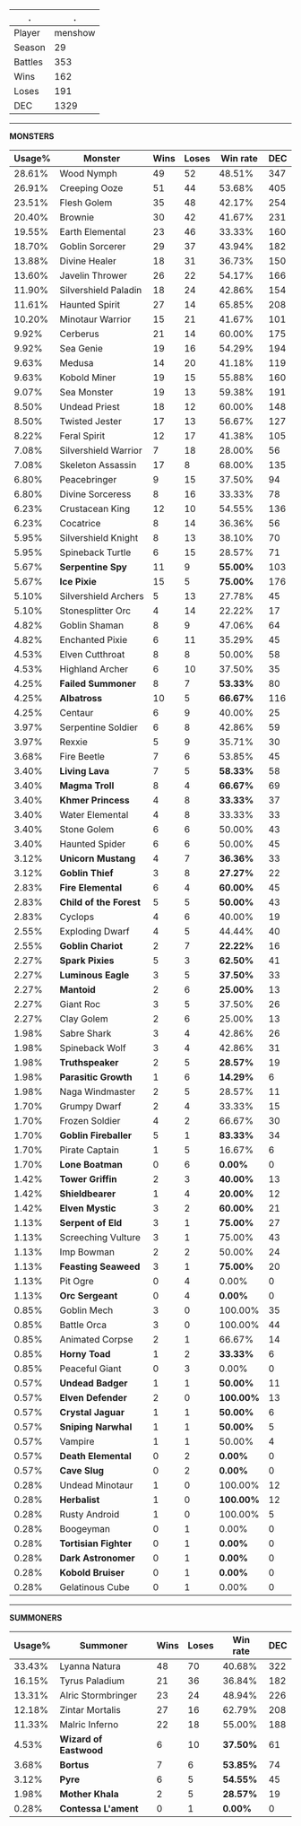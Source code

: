 .|.
|-|-
Player|menshow
Season|29
Battles|353
Wins|162
Loses|191
DEC|1329

---
**MONSTERS**

Usage%|Monster|Wins|Loses|Win rate|DEC|
-|-|-|-|-|-|
28.61%|Wood Nymph|49|52|48.51%|347|
26.91%|Creeping Ooze|51|44|53.68%|405|
23.51%|Flesh Golem|35|48|42.17%|254|
20.40%|Brownie|30|42|41.67%|231|
19.55%|Earth Elemental|23|46|33.33%|160|
18.70%|Goblin Sorcerer|29|37|43.94%|182|
13.88%|Divine Healer|18|31|36.73%|150|
13.60%|Javelin Thrower|26|22|54.17%|166|
11.90%|Silvershield Paladin|18|24|42.86%|154|
11.61%|Haunted Spirit|27|14|65.85%|208|
10.20%|Minotaur Warrior|15|21|41.67%|101|
9.92%|Cerberus|21|14|60.00%|175|
9.92%|Sea Genie|19|16|54.29%|194|
9.63%|Medusa|14|20|41.18%|119|
9.63%|Kobold Miner|19|15|55.88%|160|
9.07%|Sea Monster|19|13|59.38%|191|
8.50%|Undead Priest|18|12|60.00%|148|
8.50%|Twisted Jester|17|13|56.67%|127|
8.22%|Feral Spirit|12|17|41.38%|105|
7.08%|Silvershield Warrior|7|18|28.00%|56|
7.08%|Skeleton Assassin|17|8|68.00%|135|
6.80%|Peacebringer|9|15|37.50%|94|
6.80%|Divine Sorceress|8|16|33.33%|78|
6.23%|Crustacean King|12|10|54.55%|136|
6.23%|Cocatrice|8|14|36.36%|56|
5.95%|Silvershield Knight|8|13|38.10%|70|
5.95%|Spineback Turtle|6|15|28.57%|71|
5.67%|**Serpentine Spy**|11|9|**55.00%**|103|
5.67%|**Ice Pixie**|15|5|**75.00%**|176|
5.10%|Silvershield Archers|5|13|27.78%|45|
5.10%|Stonesplitter Orc|4|14|22.22%|17|
4.82%|Goblin Shaman|8|9|47.06%|64|
4.82%|Enchanted Pixie|6|11|35.29%|45|
4.53%|Elven Cutthroat|8|8|50.00%|58|
4.53%|Highland Archer|6|10|37.50%|35|
4.25%|**Failed Summoner**|8|7|**53.33%**|80|
4.25%|**Albatross**|10|5|**66.67%**|116|
4.25%|Centaur|6|9|40.00%|25|
3.97%|Serpentine Soldier|6|8|42.86%|59|
3.97%|Rexxie|5|9|35.71%|30|
3.68%|Fire Beetle|7|6|53.85%|45|
3.40%|**Living Lava**|7|5|**58.33%**|58|
3.40%|**Magma Troll**|8|4|**66.67%**|69|
3.40%|**Khmer Princess**|4|8|**33.33%**|37|
3.40%|Water Elemental|4|8|33.33%|33|
3.40%|Stone Golem|6|6|50.00%|43|
3.40%|Haunted Spider|6|6|50.00%|45|
3.12%|**Unicorn Mustang**|4|7|**36.36%**|33|
3.12%|**Goblin Thief**|3|8|**27.27%**|22|
2.83%|**Fire Elemental**|6|4|**60.00%**|45|
2.83%|**Child of the Forest**|5|5|**50.00%**|43|
2.83%|Cyclops|4|6|40.00%|19|
2.55%|Exploding Dwarf|4|5|44.44%|40|
2.55%|**Goblin Chariot**|2|7|**22.22%**|16|
2.27%|**Spark Pixies**|5|3|**62.50%**|41|
2.27%|**Luminous Eagle**|3|5|**37.50%**|33|
2.27%|**Mantoid**|2|6|**25.00%**|13|
2.27%|Giant Roc|3|5|37.50%|26|
2.27%|Clay Golem|2|6|25.00%|13|
1.98%|Sabre Shark|3|4|42.86%|26|
1.98%|Spineback Wolf|3|4|42.86%|31|
1.98%|**Truthspeaker**|2|5|**28.57%**|19|
1.98%|**Parasitic Growth**|1|6|**14.29%**|6|
1.98%|Naga Windmaster|2|5|28.57%|11|
1.70%|Grumpy Dwarf|2|4|33.33%|15|
1.70%|Frozen Soldier|4|2|66.67%|30|
1.70%|**Goblin Fireballer**|5|1|**83.33%**|34|
1.70%|Pirate Captain|1|5|16.67%|6|
1.70%|**Lone Boatman**|0|6|**0.00%**|0|
1.42%|**Tower Griffin**|2|3|**40.00%**|13|
1.42%|**Shieldbearer**|1|4|**20.00%**|12|
1.42%|**Elven Mystic**|3|2|**60.00%**|21|
1.13%|**Serpent of Eld**|3|1|**75.00%**|27|
1.13%|Screeching Vulture|3|1|75.00%|43|
1.13%|Imp Bowman|2|2|50.00%|24|
1.13%|**Feasting Seaweed**|3|1|**75.00%**|20|
1.13%|Pit Ogre|0|4|0.00%|0|
1.13%|**Orc Sergeant**|0|4|**0.00%**|0|
0.85%|Goblin Mech|3|0|100.00%|35|
0.85%|Battle Orca|3|0|100.00%|44|
0.85%|Animated Corpse|2|1|66.67%|14|
0.85%|**Horny Toad**|1|2|**33.33%**|6|
0.85%|Peaceful Giant|0|3|0.00%|0|
0.57%|**Undead Badger**|1|1|**50.00%**|11|
0.57%|**Elven Defender**|2|0|**100.00%**|13|
0.57%|**Crystal Jaguar**|1|1|**50.00%**|6|
0.57%|**Sniping Narwhal**|1|1|**50.00%**|5|
0.57%|Vampire|1|1|50.00%|4|
0.57%|**Death Elemental**|0|2|**0.00%**|0|
0.57%|**Cave Slug**|0|2|**0.00%**|0|
0.28%|Undead Minotaur|1|0|100.00%|12|
0.28%|**Herbalist**|1|0|**100.00%**|12|
0.28%|Rusty Android|1|0|100.00%|5|
0.28%|Boogeyman|0|1|0.00%|0|
0.28%|**Tortisian Fighter**|0|1|**0.00%**|0|
0.28%|**Dark Astronomer**|0|1|**0.00%**|0|
0.28%|**Kobold Bruiser**|0|1|**0.00%**|0|
0.28%|Gelatinous Cube|0|1|0.00%|0|

---
**SUMMONERS**

Usage%|Summoner|Wins|Loses|Win rate|DEC|
-|-|-|-|-|-|
33.43%|Lyanna Natura|48|70|40.68%|322|
16.15%|Tyrus Paladium|21|36|36.84%|182|
13.31%|Alric Stormbringer|23|24|48.94%|226|
12.18%|Zintar Mortalis|27|16|62.79%|208|
11.33%|Malric Inferno|22|18|55.00%|188|
4.53%|**Wizard of Eastwood**|6|10|**37.50%**|61|
3.68%|**Bortus**|7|6|**53.85%**|74|
3.12%|**Pyre**|6|5|**54.55%**|45|
1.98%|**Mother Khala**|2|5|**28.57%**|19|
0.28%|**Contessa L'ament**|0|1|**0.00%**|0|
